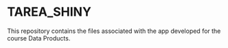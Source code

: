 # TAREA_SHINY
This repository contains the files associated with the app developed for the course Data Products.
